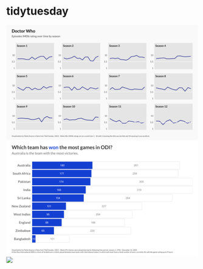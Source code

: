 # tidytuesday
 
![](2021/week_48/tidytuesday_2021_w48.png)
![](2021/week_49/tidytuesday_2021_w49.png)
![](2021/week_49/tidytuesday_2021_w50.png)
